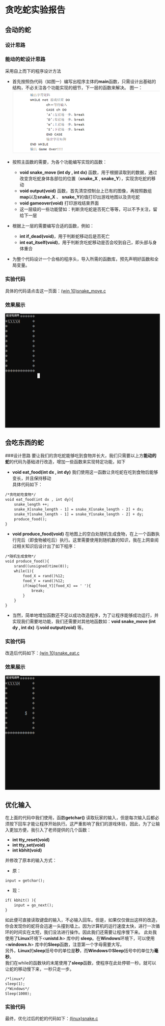 # 贪吃蛇实验报告

## 会动的蛇 

### 设计思路
### 能动的蛇设计思路 

采用自上而下的程序设计方法
- 首先按照伪代码（如图一）编写出程序主体的**main**函数，只需设计出基础的结构，不必关注各个功能实现的细节，下一层的函数来解决。
图一：![](images/wei_1.png)

- 按照主函数的需要，为各个功能编写实现的函数：
    - **void snake_move (int dy , int dx)** 函数，用于根据读取到的数据，通过改变贪吃蛇身体各部位的位置（**snake_X** , **snake_Y**），实现贪吃蛇的移动
    - **void output(void)** 函数，首先清空控制台上已有的图像，再按照数组**map**以及**snake_X** 、 **snake_Y**的值打印出游戏地图以及贪吃蛇
    - **void gameover(void)** 打印游戏结束界面
    - 这一层级的一些功能譬如：判断贪吃蛇是否死亡等等，可以不予关注，留给下一层
- 根据上一层的需要编写合适的函数，例如：
    - **int if_dead(void)**，用于判断蛇移动后是否死亡
    - **int eat_itself(void)**，用于判断贪吃蛇移动是否会咬到自己，即头部与身体重合
- 为整个代码设计一个合格的程序头，导入所需的函数库，预先声明好函数和全局变量。

### 实验代码
具体的代码请点击这一页面：[(win 10)snake_move.c](snake_move.c)


### 效果展示
![](images/snake_move.gif)

## 会吃东西的蛇

###设计思路
要让我们的贪吃蛇能够吃到食物并长大，我们只需要以上方**能动的蛇**的代码为基础进行改造，增加一些函数来实现特定功能，如下
- **void eat_food(int dx , int dy)** 我们使用这一函数让贪吃蛇在吃到食物后能够变长，并且保持移动  
具体代码如下：
~~~
/*贪吃蛇吃食物*/
void eat_food(int dx , int dy){
	snake_length ++;
	snake_X[snake_length - 1] = snake_X[snake_length - 2] + dx;
	snake_Y[snake_length - 1] = snake_Y[snake_length - 2] + dy;
	produce_food();
}
~~~
- **void produce_food(void)** 在地图上的空白处随机生成食物，在上一个函数执行完后（即食物被吃后）执行。这里需要使用到随机数的知识，我在上网查阅过相关知识后设计出了如下程序：
~~~
/*随机生成食物*/
void produce_food(){
	srand((unsigned)time(0));
	while(1){
		food_X = rand()%12;
		food_Y = rand()%12;
		if(map[food_Y][food_X] == ' '){
			break;
		}
	}
} 
~~~

- 当然，简单地增加函数还不足以成功改造程序，为了让程序能够成功运行，并实现我们需要地功能，我们还需要对其他地函数如：**void snake_move (int dy , int dx)**
与**void output(void)** 等。

### 实验代码
改造后代码如下：[(win 10)snake_eat.c](snake_eat.c)


### 效果展示
![](images/snake_eat_2.gif)

## 优化输入
在上面的代码中我们使用，函数**getchar()** 读取玩家的输入，但是每次输入后都必须按下回车才能让程序开始执行。这严重影响了我们的游戏体验，因此，为了让输入更加方便，我引入了老师提供的几个函数：
- **int tty_reset(void)**
- **int tty_set(void)** 
- **int kbhit(void)**

并修改了原本的输入方式：
- 原：
~~~
input = getchar();
~~~
- 现：
~~~
if( kbhit() ){
	input = go_next();
}
~~~  
如此便可直接读取键盘的输入，不必输入回车。但是，如果仅仅做出这样的改造，你会发现你的蛇将会迅速一头撞到墙上。因为计算机的运行速度太快，进行一次循环的时间实在太短，我们没法进行操作。因此我们还需要让程序慢下来。
此处我使用了**Linux**环境下<**unistd.h**> 库中的 **sleep**。在**Windows**环境下，可以使用 <**windows.h**> 库中的**Sleep**函数，注意第一个字母需要大写。  
另外，**Linux**的**sleep**括号中的单位是**秒**，而**Windows**中**Sleep**括号中的单位为**毫秒**。  
我们在while的函数块的末尾使用了**sleep**函数，使程序在此处停顿一秒。就可以让蛇的移动慢下来，一秒只走一步。  

~~~
/*linux*/
sleep(1);
/*Windows*/
Sleep(1000);
~~~

### 实验代码
最终，优化过后的蛇的代码如下：[(linux)snake.c](snake.c)

